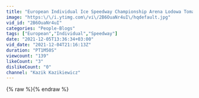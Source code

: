 ```yaml
---
title: "European Individual Ice Speedway Championship Arena Lodowa Tomaszów Mazowiecki 4.12.21 r."
image: "https:\/\/i.ytimg.com\/vi\/2B6OuaNr4uI\/hqdefault.jpg"
vid_id: "2B6OuaNr4uI"
categories: "People-Blogs"
tags: ["European","Individual","Speedway"]
date: "2021-12-05T13:36:34+03:00"
vid_date: "2021-12-04T21:16:13Z"
duration: "PT1M50S"
viewcount: "139"
likeCount: "3"
dislikeCount: "0"
channel: "Kazik Kazikiewicz"
---
```

{% raw %}{% endraw %}
